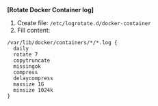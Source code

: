 **[Rotate Docker Container log]**  
1. Create file: `/etc/logrotate.d/docker-container`
2. Fill content:  
```
/var/lib/docker/containers/*/*.log {  
  daily  
  rotate 7  
  copytruncate  
  missingok  
  compress  
  delaycompress  
  maxsize 1G  
  minsize 1024k  
}  
```
